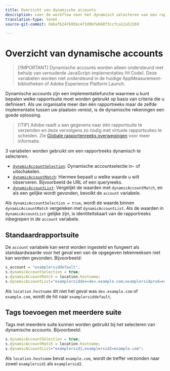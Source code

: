 ```yaml
---
title: Overzicht van dynamische accounts
description: Leer de workflow voor het dynamisch selecteren van een rapportsuite met H Code.
translation-type: tm+mt
source-git-commit: dabaf6247695bc4f3d9bfe668f3ccfca12a52269

---
```



# Overzicht van dynamische accounts

>[!IMPORTANT] Dynamische accounts worden alleen ondersteund met behulp van verouderde JavaScript-implementaties (H Code). Deze variabelen worden niet ondersteund in de huidige AppMeasurement-bibliotheken of Adobe Experience Platform Launch.

Dynamische accounts zijn een implementatiefunctie waarmee u kunt bepalen welke rapportsuite moet worden gebruikt op basis van criteria die u definieert. Als uw organisatie meer dan één rapportreeks maar de zelfde implementatie tussen uw plaatsen vereist, is de dynamische rekeningen een goede oplossing.

>[!TIP] Adobe raadt u aan gegevens naar één rapportsuite te verzenden en deze vervolgens zo nodig met virtuele rapportsuites te scheiden. Zie [Globale rapportenreeks overwegingen](../../../prepare/global-rs.md) voor meer informatie.

3 variabelen worden gebruikt om een rapportreeks dynamisch te selecteren.

* [`dynamicAccountSelection`](dynamicaccountselection.md): Dynamische accountselectie in- of uitschakelen.
* [`dynamicAccountMatch`](dynamicaccountmatch.md): Hiermee bepaalt u welke waarde u wilt observeren. Bijvoorbeeld de URL of een queryreeks.
* [`dynamicAccountList`](dynamicaccountlist.md): Vergelijkt de waarden met `dynamicAccountMatch`, en als een gelijke wordt gevonden, bevolkt de `account` variabele.

Als `dynamicAccountSelection = true`, wordt de waarde binnen `dynamicAccountMatch` vergeleken met `dynamicAccountList`. Als de waarden in `dynamicAccountList` gelijke zijn, is identiteitskaart van de rapportreeks inbegrepen in de `account` variabele.

## Standaardrapportsuite

De `account` variabele kan eerst worden ingesteld en fungeert als standaardwaarde voor het geval een van de opgegeven tekenreeksen niet kan worden gevonden. Bijvoorbeeld:

```javascript
s_account = "examplersiddefault";
s.dynamicAccountSelection = true;
s.dynamicAccountMatch = location.hostname;
s.dynamicAccountList="examplersiddev=dev.example.com;examplersidprod=example.com";
```

Als `location.hostname` dit niet het geval was `dev.example.com` of `example.com`, wordt de hit naar `examplersiddefault`.

## Tags toevoegen met meerdere suite

Tags met meerdere suite kunnen worden gebruikt bij het selecteren van dynamische accounts. Bijvoorbeeld:

```js
s.dynamicAccountSelection = true;
s.dynamicAccountMatch = location.hostname;
s.dynamicAccountList="examplersid1,examplersid2=example.com";
```

Als `location.hostname` bevat `example.com`, wordt de treffer verzonden naar zowel `examplersid1` als `examplersid2`.
